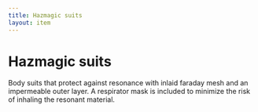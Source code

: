 ```yaml
---
title: Hazmagic suits
layout: item
---
```


# Hazmagic suits
Body suits that protect against resonance with inlaid faraday mesh and an impermeable outer layer. A respirator mask is included to minimize the risk of inhaling the resonant material.